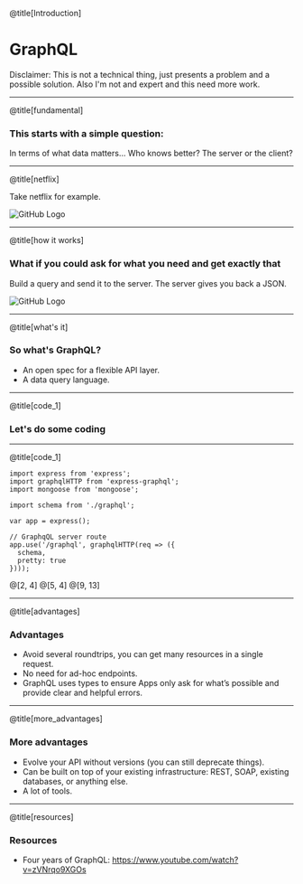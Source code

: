 @title[Introduction]

# GraphQL

Disclaimer: This is not a technical thing, just presents a problem and a possible solution. Also I'm not and expert and this need more work. 

---

@title[fundamental]


### This starts with a simple question:

In terms of what data matters... Who knows better? The server or the client?

---

@title[netflix]

Take netflix for example.

![GitHub Logo](https://tctechcrunch2011.files.wordpress.com/2015/05/screen-shot-2015-05-20-at-11-51-30-am.png)

---

@title[how it works]

### What if you could ask for what you need and get exactly that
Build a query and send it to the server.
The server gives you back a JSON.

![GitHub Logo](https://scontent-frx5-1.xx.fbcdn.net/v/t39.2365-6/11891339_452528061601395_1389717909_n.jpg?oh=7ca3501484468bba5f411384c7c40ebc&oe=5A9A203C)

---

@title[what's it]

### So what's GraphQL?

* An open spec for a flexible API layer.
* A data query language.

---

@title[code_1]

### Let's do some coding

---

@title[code_1]

```
import express from 'express';
import graphqlHTTP from 'express-graphql';
import mongoose from 'mongoose';

import schema from './graphql';

var app = express();

// GraphqQL server route
app.use('/graphql', graphqlHTTP(req => ({
  schema,
  pretty: true
})));
```

@[2, 4]
@[5, 4]
@[9, 13]


---

@title[advantages]

### Advantages

* Avoid several roundtrips, you can get many resources in a single request.
* No need for ad-hoc endpoints.
* GraphQL uses types to ensure Apps only ask for what’s possible and provide clear and helpful errors.

---

@title[more_advantages]

### More advantages

* Evolve your API without versions (you can still deprecate things).
* Can be built on top of your existing infrastructure: REST, SOAP, existing databases, or anything else.
* A lot of tools.

---

@title[resources]

### Resources

* Four years of GraphQL: https://www.youtube.com/watch?v=zVNrqo9XGOs
